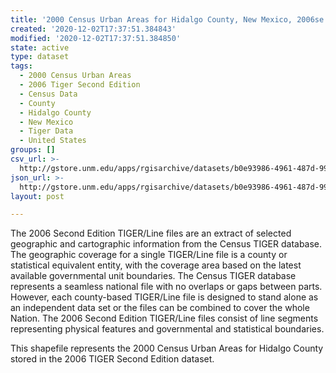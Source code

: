 ```yaml
---
title: '2000 Census Urban Areas for Hidalgo County, New Mexico, 2006se TIGER'
created: '2020-12-02T17:37:51.384843'
modified: '2020-12-02T17:37:51.384850'
state: active
type: dataset
tags:
  - 2000 Census Urban Areas
  - 2006 Tiger Second Edition
  - Census Data
  - County
  - Hidalgo County
  - New Mexico
  - Tiger Data
  - United States
groups: []
csv_url: >-
  http://gstore.unm.edu/apps/rgisarchive/datasets/b0e93986-4961-487d-9920-94d2c1d675dc/tgr2006se_hida_urb00.derived.csv
json_url: >-
  http://gstore.unm.edu/apps/rgisarchive/datasets/b0e93986-4961-487d-9920-94d2c1d675dc/tgr2006se_hida_urb00.derived.json
layout: post

---
```

The 2006 Second Edition TIGER/Line files are an extract of selected geographic and cartographic information from the Census TIGER database.  The geographic coverage for a single TIGER/Line file is a county or statistical equivalent entity, with the coverage area based on the latest available governmental unit boundaries. The Census TIGER database represents a seamless national file with no overlaps or gaps between parts.  However, each county-based TIGER/Line file is designed to stand alone as an independent data set or the files can be combined to cover the whole Nation.  The 2006 Second Edition  TIGER/Line files consist of line segments representing physical features and governmental and statistical boundaries.  

This shapefile represents the 2000 Census Urban Areas for Hidalgo County stored in the 2006 TIGER Second Edition dataset.
